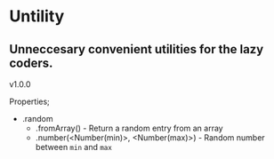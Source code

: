 # Untility

## Unneccesary convenient utilities for the lazy coders.

v1.0.0

Properties;
- .random
    - .fromArray(<Array>) - Return a random entry from an array
    - .number(<Number(min)>, <Number(max)>) - Random number between ``min`` and ``max``
